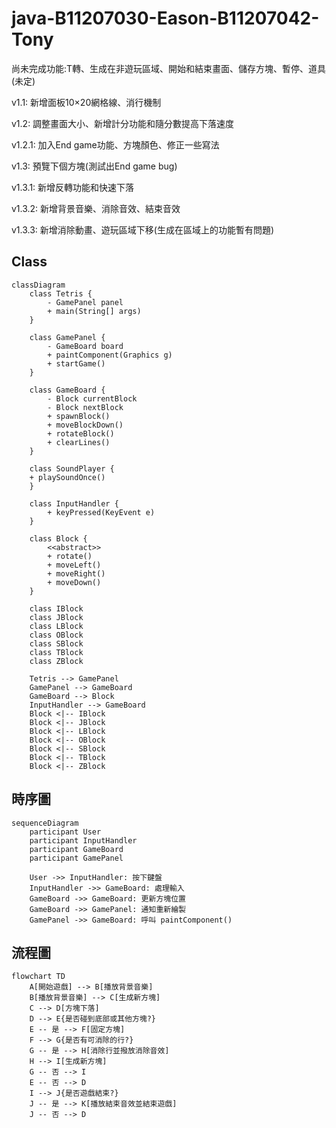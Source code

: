 # java-B11207030-Eason-B11207042-Tony
尚未完成功能:T轉、生成在非遊玩區域、開始和結束畫面、儲存方塊、暫停、道具(未定)

v1.1: 新增面板10×20網格線、消行機制

v1.2: 調整畫面大小、新增計分功能和隨分數提高下落速度

v1.2.1: 加入End game功能、方塊顏色、修正一些寫法

v1.3: 預覽下個方塊(測試出End game bug)

v1.3.1: 新增反轉功能和快速下落

v1.3.2: 新增背景音樂、消除音效、結束音效

v1.3.3: 新增消除動畫、遊玩區域下移(生成在區域上的功能暫有問題)


## Class
```mermaid
classDiagram
    class Tetris {
        - GamePanel panel
        + main(String[] args)
    }

    class GamePanel {
        - GameBoard board
        + paintComponent(Graphics g)
        + startGame()
    }

    class GameBoard {
        - Block currentBlock
        - Block nextBlock
        + spawnBlock()
        + moveBlockDown()
        + rotateBlock()
        + clearLines()
    }
    
    class SoundPlayer {
    + playSoundOnce()
    }

    class InputHandler {
        + keyPressed(KeyEvent e)
    }

    class Block {
        <<abstract>>
        + rotate()
        + moveLeft()
        + moveRight()
        + moveDown()
    }

    class IBlock
    class JBlock
    class LBlock
    class OBlock
    class SBlock
    class TBlock
    class ZBlock

    Tetris --> GamePanel
    GamePanel --> GameBoard
    GameBoard --> Block
    InputHandler --> GameBoard
    Block <|-- IBlock
    Block <|-- JBlock
    Block <|-- LBlock
    Block <|-- OBlock
    Block <|-- SBlock
    Block <|-- TBlock
    Block <|-- ZBlock

```









## 時序圖
```mermaid
sequenceDiagram
    participant User
    participant InputHandler
    participant GameBoard
    participant GamePanel

    User ->> InputHandler: 按下鍵盤
    InputHandler ->> GameBoard: 處理輸入
    GameBoard ->> GameBoard: 更新方塊位置
    GameBoard ->> GamePanel: 通知重新繪製
    GamePanel ->> GameBoard: 呼叫 paintComponent()

```


## 流程圖

```mermaid
flowchart TD
    A[開始遊戲] --> B[播放背景音樂]
    B[播放背景音樂] --> C[生成新方塊]
    C --> D[方塊下落]
    D --> E{是否碰到底部或其他方塊?}
    E -- 是 --> F[固定方塊]
    F --> G{是否有可消除的行?}
    G -- 是 --> H[消除行並撥放消除音效]
    H --> I[生成新方塊]
    G -- 否 --> I
    E -- 否 --> D
    I --> J{是否遊戲結束?}
    J -- 是 --> K[播放結束音效並結束遊戲]
    J -- 否 --> D

```
          
